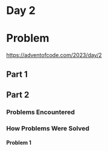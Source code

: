 # Day 2

# Problem

https://adventofcode.com/2023/day/2

## Part 1

## Part 2

### Problems Encountered

### How Problems Were Solved

#### Problem 1
